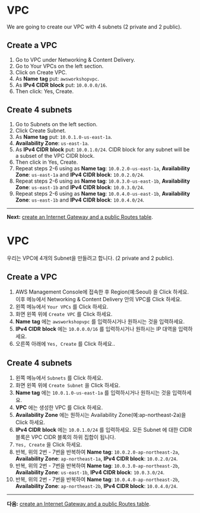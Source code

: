 # VPC

We are going to create our VPC with 4 subnets (2 private and 2 public).

## Create a VPC
1. Go to VPC under Networking & Content Delivery.
2. Go to Your VPCs on the left section.
3. Click on Create VPC.
4. As **Name** **tag** put: `awsworkshopvpc`.
5. As **IPv4 CIDR** **block** put: `10.0.0.0/16`.
6. Then click: Yes, Create.

## Create 4 subnets
1. Go to Subnets on the left section.
2. Click Create Subnet.
3. As **Name tag** put: `10.0.1.0-us-east-1a`.
4. **Availability Zone**: `us-east-1a`.
5. As **IPv4 CIDR** **block** put: `10.0.1.0/24`. CIDR block for any subnet will be a subset of the VPC CIDR block.
6. Then click in Yes, Create.
7. Repeat steps 2-6 using as **Name tag**: `10.0.2.0-us-east-1a`, **Availability Zone**: `us-east-1a` and **IPv4 CIDR block**: `10.0.2.0/24`.
8. Repeat steps 2-6 using as **Name tag**: `10.0.3.0-us-east-1b`, **Availability Zone**: `us-east-1b` and **IPv4 CIDR block**: `10.0.3.0/24`.
9. Repeat steps 2-6 using as **Name tag**: `10.0.4.0-us-east-1b`, **Availability Zone**: `us-east-1b` and **IPv4 CIDR block**: `10.0.4.0/24`.

---
**Next:** [create an Internet Gateway and a public Routes table](/workshop/vpc-subnets-bastion/02-internet-gateway.md).

# VPC

우리는 VPC에 4개의 Subnet을 만들려고 합니다.  (2 private and 2 public).

## Create a VPC
1. AWS Management Console에 접속한 후 Region(예:Seoul) 을 Click 하세요. 이후 메뉴에서 Networking & Content Delivery 안의 VPC를 Click 하세요.
2. 왼쪽 메뉴에서 `Your VPCs` 를 Click 하세요.
3. 화면 왼쪽 위에 `Create VPC` 를 Click 하세요.
4. **Name** **tag** 에는 `awsworkshopvpc` 를 입력하시거나 원하시는 것을 입력하세요.
5. **IPv4 CIDR** **block** 에는 `10.0.0.0/16` 를 입력하시거나 원하시는 IP 대역을 입력하세요.
6. 오른쪽 아래에 `Yes, Create` 를 Click 하세요..

## Create 4 subnets
1. 왼쪽 메뉴에서 `Subnets` 를 Click 하세요.
2. 화면 왼쪽 위에 `Create Subnet` 을 Click 하세요.
3. **Name tag** 에는 `10.0.1.0-us-east-1a` 를 입력하시거나 원하시는 것을 입력하세요.
4. **VPC** 에는 생성한 VPC 를 Click 하세요.
5. **Availability Zone** 에는 원하시는 Availability Zone(예:ap-northeast-2a)을 Click 하세요.
6. **IPv4 CIDR** **block** 에는 `10.0.1.0/24` 를 입력하세요. 모든 Subnet 에 대한 CIDR 블록은 VPC CIDR 블록의 하위 집합이 됩니다.
7. `Yes, Create` 을 Click 하세요.
8. 반복, 위의 2번 - 7번을 반복하여 **Name tag**: `10.0.2.0-ap-northeast-2a`, **Availability Zone**: `ap-northeast-1a`, **IPv4 CIDR block**: `10.0.2.0/24`.
9. 반복, 위의 2번 - 7번을 반복하여 **Name tag**: `10.0.3.0-ap-northeast-2b`, **Availability Zone**: `us-east-1b`, **IPv4 CIDR block**: `10.0.3.0/24`.
10. 반복, 위의 2번 - 7번을 반복하여 **Name tag**: `10.0.4.0-ap-northeast-2b`, **Availability Zone**: `ap-northeast-2b`, **IPv4 CIDR block**: `10.0.4.0/24`.

---
**다음:** [create an Internet Gateway and a public Routes table](/workshop/vpc-subnets-bastion/02-internet-gateway.md).

